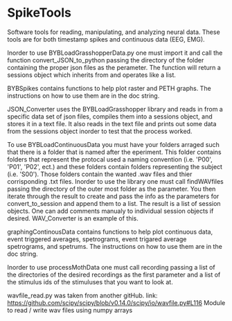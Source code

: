 # SpikeTools
Software tools for reading, manipulating, and analyzing neural data.  These tools are for both timestamp spikes and continuous data (EEG, EMG).

Inorder to use BYBLoadGrasshopperData.py one must import it and call the function convert_JSON_to_python passing the directory of the folder containing the proper json files as the perameter. The function will return a sessions object which inherits from and operates like a list.

BYBSpikes contains functions to help plot raster and PETH graphs. The instructions  on how to use them are in the doc string.

JSON_Converter uses the BYBLoadGrasshopper library and reads in from a specific data set of json files, compiles them into a sessions object, and stores it in a text file. It also reads in the text file and prints out some data from the sessions object inorder to test that the process worked.

To use BYBLoadContinuousData you must have your folders arraged such that there is a folder that is named after the eperiment. This folder contains folders that represent the protocal used a naming convention (i.e. 'P00', 'P01', 'P02', ect.) and these folders contain folders representing the subject (i.e. 'S00'). Those folders contain the wanted .wav files and thier corrisponding .txt files. Inorder to use the library one must  call findWAVfiles passing the directory of the outer most folder as the parameter. You then iterate through the result to create and pass the info as the parameters for convert_to_session and append them to a list. The result is a list of session objects. One can add comments manualy to individual session objects if desired. WAV_Converter is an example of this.

graphingContinousData contains functions to help plot continuous data, event triggered averages, spetrograms, event trigared average spetrograms, and spetrums. The instructions  on how to use them are in the doc string.

Inorder to use processMothData one must call recording passing a list of the directories of the desired recordings as the first parameter and a list of the stimulus ids of the stimuluses that you want to look at.

wavfile_read.py was taken from another gitHub. link: https://github.com/scipy/scipy/blob/v0.14.0/scipy/io/wavfile.py#L116
Module to read / write wav files using numpy arrays

